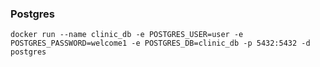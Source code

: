 ### Postgres

```shell
docker run --name clinic_db -e POSTGRES_USER=user -e POSTGRES_PASSWORD=welcome1 -e POSTGRES_DB=clinic_db -p 5432:5432 -d postgres
```